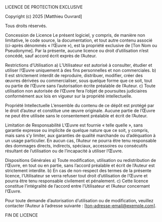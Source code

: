 LICENCE DE PROTECTION EXCLUSIVE

Copyright (c) 2025 [Matthieu Ouvrard]

Tous droits réservés.

Concession de Licence
Le présent logiciel, y compris, de manière non limitative, le code source, la documentation, et tout autre contenu associé (ci-après dénommés « l’Œuvre »), est la propriété exclusive de [Ton Nom ou Pseudonyme]. Par la présente, aucune licence ou droit d’utilisation n’est concédé, sauf accord écrit exprès de l’Auteur.

Restrictions d’Utilisation
a) L’Utilisateur est autorisé à consulter, étudier et utiliser l’Œuvre uniquement à des fins personnelles et non commerciales. b) Il est strictement interdit de reproduire, distribuer, modifier, créer des œuvres dérivées ou commercialiser, sous quelque forme que ce soit, tout ou partie de l’Œuvre sans l’autorisation écrite préalable de l’Auteur. c) Toute utilisation non autorisée de l’Œuvre fera l’objet de poursuites judiciaires conformément aux lois en vigueur sur la propriété intellectuelle.

Propriété Intellectuelle
L’ensemble du contenu de ce dépôt est protégé par le droit d’auteur et constitue une œuvre originale. Aucune partie de l’Œuvre ne peut être utilisée sans le consentement préalable et écrit de l’Auteur.

Limitation de Responsabilité
L’Œuvre est fournie « telle quelle », sans garantie expresse ou implicite de quelque nature que ce soit, y compris, mais sans s’y limiter, aux garanties de qualité marchande ou d’adéquation à un usage particulier. En aucun cas, l’Auteur ne pourra être tenu responsable des dommages directs, indirects, spéciaux, accessoires ou consécutifs résultant de l’utilisation ou de l’incapacité à utiliser l’Œuvre.

Dispositions Générales
a) Toute modification, utilisation ou redistribution de l’Œuvre, en tout ou en partie, sans l’accord préalable et écrit de l’Auteur est strictement interdite. b) En cas de non-respect des termes de la présente licence, l’Utilisateur se verra refuser tout droit d’utilisation de l’Œuvre et pourra être tenu responsable civilement et pénalement. c) Cette licence constitue l’intégralité de l’accord entre l’Utilisateur et l’Auteur concernant l’Œuvre.

Pour toute demande d’autorisation d’utilisation ou de modification, veuillez contacter l’Auteur à l’adresse suivante : [ton-adresse-email@exemple.com].

FIN DE LICENCE
